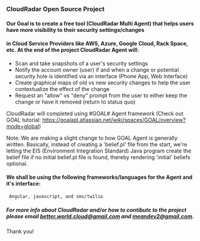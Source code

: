 ### CloudRadar Open Source Project
#### Our Goal is to create a free tool (CloudRadar Multi Agent) that helps users have more visibility to their security settings/changes
#### in Cloud Service Providers like AWS, Azure, Google Cloud, Rack Space, etc. At the end of the project CloudRadar Agent will:

* Scan and take snapshots of a user's security settings
* Notify the account owner (user) if and when a change or potential security hole is identified via an interface (Phone App, Web Interface)
* Create graphical maps of old vs new security changes to help the user contextualize the effect of the change
* Request an "allow" vs "deny" prompt from the user to either keep the change or have it removed (return to status quo)


CloudRadar will completed using #GOAL# Agent framework (Check out GOAL tutorial: https://goalapl.atlassian.net/wiki/spaces/GOAL/overview?mode=global) 

Note: We are making a slight change to how GOAL Agent is generally written. Basically, instead of creating a 'belief.pl' file
from the start, we're letting the EIS (Environment Integration Standard) Java program create the belief file if no initial 
belief.pl file is found, thereby rendering 'initial' beliefs optional.

#### We shall be using the following frameworks/languages for the Agent and it's interface:
     Angular, javascript, and sms/twilio

##### For more info about CloudRadar and/or how to contibute to the project please email better.world.cloud@gmail.com and meandev2@gmail.com.

Thank you!
